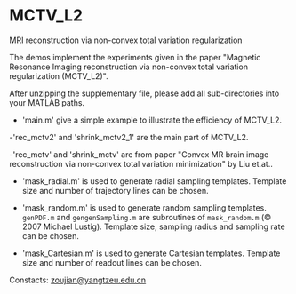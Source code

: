 # MCTV_L2
MRI reconstruction via non-convex total variation regularization 

The demos implement the experiments given in the paper "Magnetic Resonance Imaging reconstruction via non-convex total variation regularization (MCTV_L2)".

After unzipping the supplementary file, please add all sub-directories into your MATLAB paths.

- 'main.m' give a simple example to illustrate the efficiency of MCTV_L2.

-'rec_mctv2' and 'shrink_mctv2_1' are the main part of MCTV_L2.

-'rec_mctv' and 'shrink_mctv' are from paper "Convex MR brain image reconstruction via non-convex total variation minimization" by Liu et.at..

- 'mask_radial.m' is used to generate radial sampling templates. Template size and number of trajectory lines can be chosen.

- 'mask_random.m' is used to generate random sampling templates. `genPDF.m` and `gengenSampling.m` are subroutines of `mask_random.m` (© 2007 Michael Lustig). Template size, sampling radius and sampling rate can be chosen.

- 'mask_Cartesian.m' is used to generate Cartesian templates. Template size and number of readout lines can be chosen.

Constacts: zoujian@yangtzeu.edu.cn
